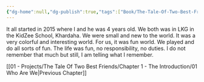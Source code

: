 ```yaml
---
{"dg-home":null,"dg-publish":true,"tags":["Book/The-Tale-Of-Two-Best-Friends"],"aliases":null,"permalink":"/01-projects/the-tale-of-two-best-friends/chapter-1-the-introduction/02-our-pre-school-life/","dgPassFrontmatter":true}
---
```


It all started in 2015 where I and he was 4 years old. We both was in LKG in the KidZee School, Khardaha. We were small and new to the world. It was a very colorful and interesting world. For us, it was fun world. We played and do all sorts of fun. The life was fun, no responsibility, no duties. I do not remember that much but still, I am telling what I remember.

[[01 - Projects/The Tale Of Two Best Friends/Chapter 1 - The Introduction/01 Who Are We\|Previous Chapter]]